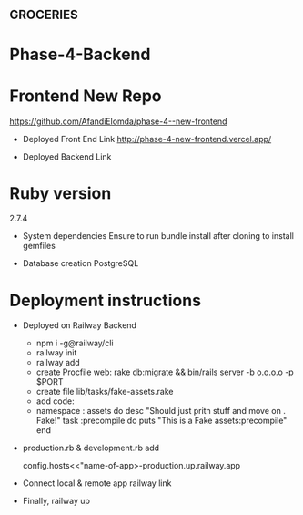 ## GROCERIES
# Phase-4-Backend
# Frontend New Repo
 https://github.com/AfandiElomda/phase-4--new-frontend

 * Deployed Front End Link
 http://phase-4-new-frontend.vercel.app/

 * Deployed Backend Link


# Ruby version 
  2.7.4

* System dependencies
  Ensure to run bundle install after cloning to install gemfiles

* Database creation
  PostgreSQL


# Deployment instructions

* Deployed on Railway Backend

  * npm i -g@railway/cli
  * railway init
  * railway add
  * create Procfile web: rake db:migrate && bin/rails server -b o.o.o.o -p $PORT
  * create file lib/tasks/fake-assets.rake
  * add code:
  * namespace : assets do
       desc "Should just pritn stuff and move on . Fake!"
       task :precompile do
       puts "This is a Fake assets:precompile"
    end

* production.rb & development.rb add

  config.hosts<<"name-of-app>-production.up.railway.app
  
* Connect local & remote app
  railway link <project-id>

* Finally, railway up


  

